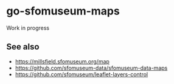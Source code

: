 # go-sfomuseum-maps

Work in progress

## See also

* https://millsfield.sfomuseum.org/map
* https://github.com/sfomuseum-data/sfomuseum-data-maps
* https://github.com/sfomuseum/leaflet-layers-control
